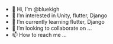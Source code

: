 - 👋 Hi, I’m @bluekigh
- 👀 I’m interested in Unity, flutter, Django
- 🌱 I’m currently learning flutter, Django
- 💞️ I’m looking to collaborate on ...
- 📫 How to reach me ...

<!---
bluekigh/bluekigh is a ✨ special ✨ repository because its `README.md` (this file) appears on your GitHub profile.
You can click the Preview link to take a look at your changes.
--->
